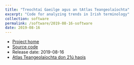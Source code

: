 ```yaml
---
title: "Treochtaí Gaeilge agus an tAtlas Teangeolaíochta"
excerpt: "Code for analyzing trends in Irish terminology"
collection: software
permalink: /software/2019-08-16-software
date: 2019-08-16
---
```


* [Project home](https://cadhan.com/treochtai/)
* [Source code](https://github.com/kscanne/treocht)
* Release date: 2019-08-16
* [Atlas Teangeolaíochta don 21ú haois](http://indigenoustweets.blogspot.com/2014/12/atlas-teangeolaiochta-don-21u-haois.html)
